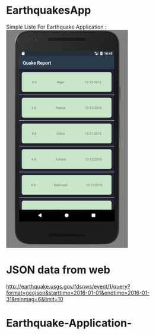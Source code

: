# EarthquakesApp
Simple Liste For Earthquake Application :
![simple list for Earthquake Data (place,date,magnitude)](https://github.com/sofianezerrouki/EarthquakesApp/blob/master/imageProjet/a.PNG)
# JSON data from web 
http://earthquake.usgs.gov/fdsnws/event/1/query?format=geojson&starttime=2016-01-01&endtime=2016-01-31&minmag=6&limit=10
# Earthquake-Application-
